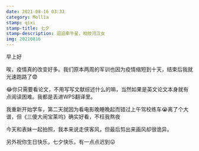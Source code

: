 ```yaml
---
date: 2021-08-16 03:33
category: Mollia
stamp: qixi
stamp-title: 七夕
stamp-description: 迢迢牵牛星，皎皎河汉女
img: 20210816
---
```


<p>
早上好

唉，疫情真的改变好多。我们原本两周的军训也因为疫情缩短到十天，结束后我就光速跑路了😨

😂你只需要看论文，不用写写文献综述什么的嘛，当然如果是英文论文本身就有点阅读困难。我都是丢进WPS翻译里。

我重新开始学车，第二天就因为看电影晚睡晚起而错过上午驾校练车😭离了个大谱，但《三傻大闹宝莱坞》确实好看，不枉我熬夜

今天和表妹一起拍照，我本来说走侠客风，但最后剪出来画风却很诡异。

另外祝你生日快乐，七夕快乐，有一点点迟到😛
</p>